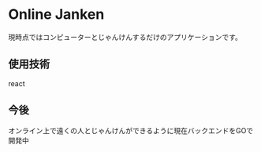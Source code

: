 # Online Janken
現時点ではコンピューターとじゃんけんするだけのアプリケーションです。

## 使用技術
react


## 今後
オンライン上で遠くの人とじゃんけんができるように現在バックエンドをGOで開発中
